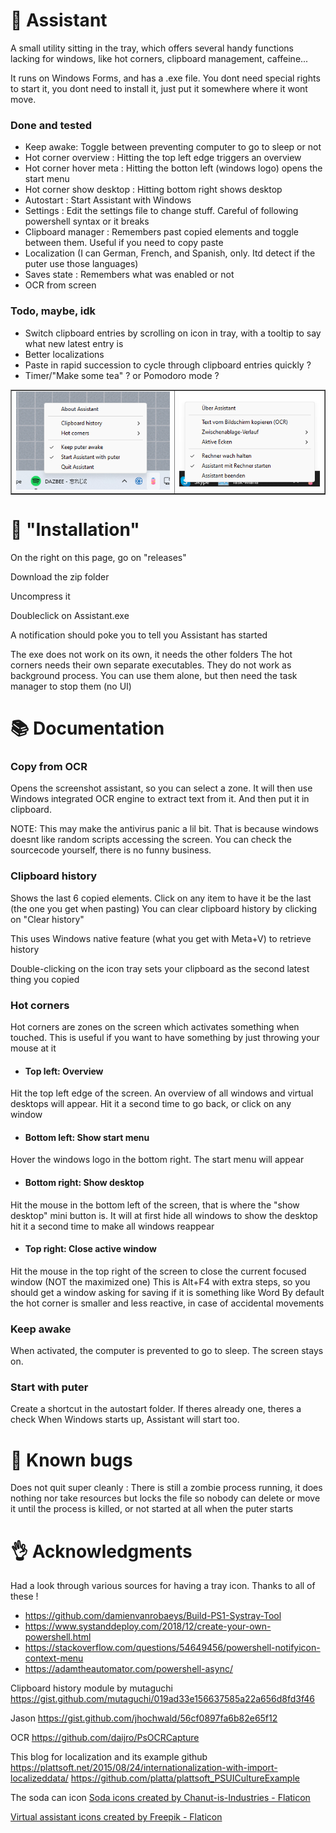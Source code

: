 

# 💽 Assistant


A small utility sitting in the tray, which offers several handy functions lacking for windows, like hot corners, clipboard management, caffeine...

It runs on Windows Forms, and has a .exe file. You dont need special rights to start it, you dont need to install it, just put it somewhere where it wont move.


### Done and tested
- Keep awake: Toggle between preventing computer to go to sleep or not
- Hot corner overview : Hitting the top left edge triggers an overview
- Hot corner hover meta : Hitting the botton left (windows logo) opens the start menu
- Hot corner show desktop : Hitting bottom right shows desktop
- Autostart : Start Assistant with Windows
- Settings : Edit the settings file to change stuff. Careful of following powershell syntax or it breaks
- Clipboard manager : Remembers past copied elements and toggle between them. Useful if you need to copy paste
- Localization (I can German, French, and Spanish, only. Itd detect if the puter use those languages)
- Saves state : Remembers what was enabled or not
- OCR from screen

### Todo, maybe, idk
- Switch clipboard entries by scrolling on icon in tray, with a tooltip to say what new latest entry is
- Better localizations
- Paste in rapid succession to cycle through clipboard entries quickly ?
- Timer/"Make some tea" ? or Pomodoro mode ?


<table align="center" border="none">
      <td><img src="https://github.com/teamcons/Assistant/blob/main/images/Screenshot.png" /></td>
      <td><img src="https://github.com/teamcons/Assistant/blob/main/images/Screenshot with OCR and german.png" /></td>
</table>


# 💺 "Installation"

On the right on this page, go on "releases"

Download the zip folder

Uncompress it

Doubleclick on Assistant.exe

A notification should poke you to tell you Assistant has started

The exe does not work on its own, it needs the other folders
The hot corners needs their own separate executables. They do not work as background process. You can use them alone, but then need the task manager to stop them (no UI)



# 📚 Documentation


### Copy from OCR

Opens the screenshot assistant, so you can select a zone.
It will then use Windows integrated OCR engine to extract text from it.
And then put it in clipboard.

NOTE: This may make the antivirus panic a lil bit. That is because windows doesnt like random scripts accessing the screen.
You can check the sourcecode yourself, there is no funny business.

### Clipboard history

Shows the last 6 copied elements.
Click on any item to have it be the last (the one you get when pasting)
You can clear clipboard history by clicking on "Clear history"

This uses Windows native feature (what you get with Meta+V) to retrieve history

Double-clicking on the icon tray sets your clipboard as the second latest thing you copied


### Hot corners
Hot corners are zones on the screen which activates something when touched. This is useful if you want to have something by just throwing your mouse at it

 - #### Top left: Overview
Hit the top left edge of the screen.
An overview of all windows and virtual desktops will appear.
Hit it a second time to go back, or click on any window

 - #### Bottom left: Show start menu

Hover the windows logo in the bottom right.
The start menu will appear


 - #### Bottom right: Show desktop

Hit the mouse in the bottom left of the screen, that is where the "show desktop" mini button is.
It will at first hide all windows to show the desktop
hit it a second time to make all windows reappear

 - #### Top right: Close active window

Hit the mouse in the top right of the screen to close the current focused window (NOT the maximized one)
This is Alt+F4 with extra steps, so you should get a window asking for saving if it is something like Word
By default the hot corner is smaller and less reactive, in case of accidental movements


### Keep awake
When activated, the computer is prevented to go to sleep. The screen stays on.


### Start with puter
Create a shortcut in the autostart folder. If theres already one, theres a check
When Windows starts up, Assistant will start too.


# 🦺 Known bugs
Does not quit super cleanly : There is still a zombie process running, it does nothing nor take resources but locks the file so nobody can delete or move it until the process is killed, or not started at all when the puter starts




# 👌 Acknowledgments

Had a look through various sources for having a tray icon. Thanks to all of these !
- https://github.com/damienvanrobaeys/Build-PS1-Systray-Tool
- https://www.systanddeploy.com/2018/12/create-your-own-powershell.html
- https://stackoverflow.com/questions/54649456/powershell-notifyicon-context-menu
- https://adamtheautomator.com/powershell-async/


Clipboard history module by mutaguchi
https://gist.github.com/mutaguchi/019ad33e156637585a22a656d8fd3f46

Jason
https://gist.github.com/jhochwald/56cf0897fa6b82e65f12

OCR
https://github.com/daijro/PsOCRCapture

This blog for localization and its example github
https://plattsoft.net/2015/08/24/internationalization-with-import-localizeddata/
https://github.com/platta/plattsoft_PSUICultureExample

The soda can icon
<a href="https://www.flaticon.com/free-icons/soda" title="soda icons">Soda icons created by Chanut-is-Industries - Flaticon</a>

<a href="https://www.flaticon.com/free-icons/virtual-assistant" title="virtual assistant icons">Virtual assistant icons created by Freepik - Flaticon</a>

